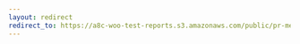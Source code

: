 ```yaml
---
layout: redirect
redirect_to: https://a8c-woo-test-reports.s3.amazonaws.com/public/pr-merge/45399/e2e/index.html
---
```

